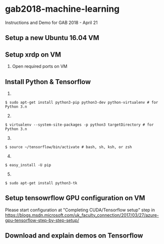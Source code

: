 # gab2018-machine-learning
Instructions and Demo for GAB 2018 - April 21


## Setup a new Ubuntu 16.04 VM

## Setup xrdp on VM

1. Open required ports on VM

## Install Python & Tensorflow

1.
``` shell
$ sudo apt-get install python3-pip python3-dev python-virtualenv # for Python 3.n
```
2.
```
$ virtualenv --system-site-packages -p python3 targetDirectory # for Python 3.n
```
3.
```
$ source ~/tensorflow/bin/activate # bash, sh, ksh, or zsh
```
4.
```
$ easy_install -U pip
```
5.
```
$ sudo apt-get install python3-tk
```

## Setup tensowrflow GPU configuration on VM

Please start configuration at "Completing CUDA/Tensorflow setup" step in 
https://blogs.msdn.microsoft.com/uk_faculty_connection/2017/03/27/azure-gpu-tensorflow-step-by-step-setup/

## Download and explain demos on Tensorflow

